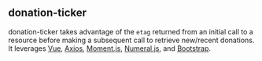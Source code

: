 ## donation-ticker

donation-ticker takes advantage of the `etag` returned from an initial call to a resource before making a subsequent call to retrieve new/recent donations. It leverages [Vue](https://vuejs.org/), [Axios](https://github.com/axios/axios), [Moment.js](https://momentjs.com), [Numeral.js](numeraljs.com), and [Bootstrap](https://getbootstrap.com).